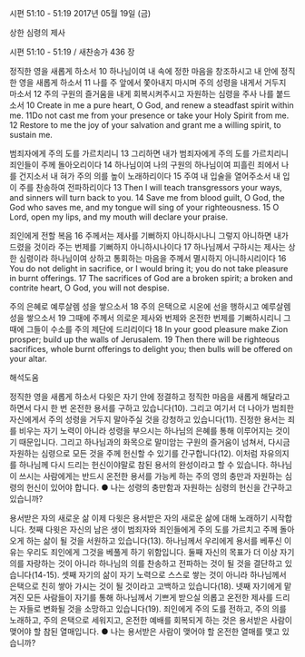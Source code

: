 시편 51:10 - 51:19 
2017년 05월 19일 (금)

상한 심령의 제사



시편 51:10 - 51:19 / 새찬송가 436 장


정직한 영을 새롭게 하소서
10 하나님이여 내 속에 정한 마음을 창조하시고 내 안에 정직한 영을 새롭게 하소서 11 나를 주 앞에서 쫓아내지 마시며 주의 성령을 내게서 거두지 마소서 12 주의 구원의 즐거움을 내게 회복시켜주시고 자원하는 심령을 주사 나를 붙드소서
10 Create in me a pure heart, O God, and renew a steadfast spirit within me. 11Do not cast me from your presence or take your Holy Spirit from me. 12 Restore to me the joy of your salvation and grant me a willing spirit, to sustain me.

범죄자에게 주의 도를 가르치리니
13 그리하면 내가 범죄자에게 주의 도를 가르치리니 죄인들이 주께 돌아오리이다 14 하나님이여 나의 구원의 하나님이여 피흘린 죄에서 나를 건지소서 내 혀가 주의 의를 높이 노래하리이다 15 주여 내 입술을 열어주소서 내 입이 주를 찬송하여 전파하리이다
13 Then I will teach transgressors your ways, and sinners will turn back to you. 14 Save me from blood guilt, O God, the God who saves me, and my tongue will sing of your righteousness. 15 O Lord, open my lips, and my mouth will declare your praise.

죄인에게 전할 복음
16 주께서는 제사를 기뻐하지 아니하시나니 그렇지 아니하면 내가 드렸을 것이라 주는 번제를 기뻐하지 아니하시나이다 17 하나님께서 구하시는 제사는 상한 심령이라 하나님이여 상하고 통회하는 마음을 주께서 멸시하지 아니하시리이다
16 You do not delight in sacrifice, or I would bring it; you do not take pleasure in burnt offerings. 17 The sacrifices of God are a broken spirit; a broken and contrite heart, O God, you will not despise.

주의 은혜로 예루살렘 성을 쌓으소서
18 주의 은택으로 시온에 선을 행하시고 예루살렘 성을 쌓으소서 19 그때에 주께서 의로운 제사와 번제와 온전한 번제를 기뻐하시리니 그때에 그들이 수소를 주의 제단에 드리리이다
18 In your good pleasure make Zion prosper; build up the walls of Jerusalem. 19 Then there will be righteous sacrifices, whole burnt offerings to delight you; then bulls will be offered on your altar.

해석도움





정직한 영을 새롭게 하소서
다윗은 자기 안에 정결하고 정직한 마음을 새롭게 해달라고 하면서 다시 한 번 온전한 용서를 구하고 있습니다(10). 그리고 여기서 더 나아가 범죄한 자신에게서 주의 성령을 거두지 말아주실 것을 강청하고 있습니다(11). 진정한 용서는 죄를 비우는 자기 노력이 아니라 성령을 부으시는 하나님의 은혜를 통해 이루어지는 것이기 때문입니다. 그리고 하나님과의 화목으로 말미암는 구원의 즐거움이 넘쳐서, 다시금 자원하는 심령으로 모든 것을 주께 헌신할 수 있기를 간구합니다(12). 이처럼 자유의지를 하나님께 다시 드리는 헌신이야말로 참된 용서의 완성이라고 할 수 있습니다. 하나님이 쓰시는 사람에게는 반드시 온전한 용서를 가능케 하는 주의 영의 충만과 자원하는 심령의 헌신이 있어야 합니다.
● 나는 성령의 충만함과 자원하는 심령의 헌신을 간구하고 있습니까?

용서받은 자의 새로운 삶
이제 다윗은 용서받은 자의 새로운 삶에 대해 노래하기 시작합니다. 첫째 다윗은 자신의 남은 생이 범죄자와 죄인들에게 주의 도를 가르치고 주께 돌아오게 하는 삶이 될 것을 서원하고 있습니다(13). 하나님께서 우리에게 용서를 베푸신 이유는 우리도 죄인에게 그것을 베풀게 하기 위함입니다. 둘째 자신의 목표가 더 이상 자기 의를 자랑하는 것이 아니라 하나님의 의를 찬송하고 전파하는 것이 될 것을 결단하고 있습니다(14-15). 셋째 자기의 삶이 자기 노력으로 스스로 쌓는 것이 아니라 하나님께서 은택으로 친히 쌓아 가시는 것이 될 것이라고 고백하고 있습니다(18). 넷째 자기에게 맡겨진 모든 사람들이 자기를 통해 하나님께서 기쁘게 받으실 의롭고 온전한 제사를 드리는 자들로 변화될 것을 소망하고 있습니다(19). 죄인에게 주의 도를 전하고, 주의 의를 노래하고, 주의 은택으로 세워지고, 온전한 예배를 회복되게 하는 것은 용서받은 사람이 맺어야 할 참된 열매입니다.
● 나는 용서받은 사람이 맺어야 할 온전한 열매를 맺고 있습니까?